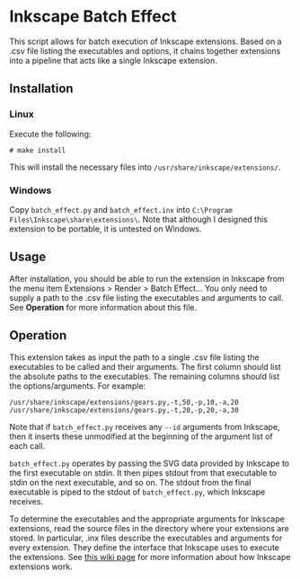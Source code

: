 Inkscape Batch Effect
=====================

This script allows for batch execution of Inkscape extensions.  Based on a .csv
file listing the executables and options, it chains together extensions into a
pipeline that acts like a single Inkscape extension.

## Installation ##

### Linux ###

Execute the following:

    # make install

This will install the necessary files into `/usr/share/inkscape/extensions/`.

### Windows ###

Copy `batch_effect.py` and `batch_effect.inx` into `C:\Program
Files\Inkscape\share\extensions\`.  Note that although I designed this extension
to be portable, it is untested on Windows.

## Usage ##

After installation, you should be able to run the extension in Inkscape from the
menu item Extensions > Render > Batch Effect...  You only need to supply a path
to the .csv file listing the executables and arguments to call.  See
**Operation** for more information about this file.

## Operation ##

This extension takes as input the path to a single .csv file listing the
executables to be called and their arguments.  The first column should list the
absolute paths to the executables.  The remaining columns should list the
options/arguments.  For example:

    /usr/share/inkscape/extensions/gears.py,-t,50,-p,10,-a,20
    /usr/share/inkscape/extensions/gears.py,-t,20,-p,20,-a,30

Note that if `batch_effect.py` receives any `--id` arguments from Inkscape, then
it inserts these unmodified at the beginning of the argument list of each call.

`batch_effect.py` operates by passing the SVG data provided by Inkscape to the
first executable on stdin.  It then pipes stdout from that executable to stdin
on the next executable, and so on.  The stdout from the final executable is
piped to the stdout of `batch_effect.py`, which Inkscape receives.

To determine the executables and the appropriate arguments for Inkscape
extensions, read the source files in the directory where your extensions are
stored.  In particular, .inx files describe the executables and arguments for
every extension.  They define the interface that Inkscape uses to execute the
extensions.  See
[this wiki page](http://wiki.inkscape.org/wiki/index.php/Script_extensions) for
more information about how Inkscape extensions work.

